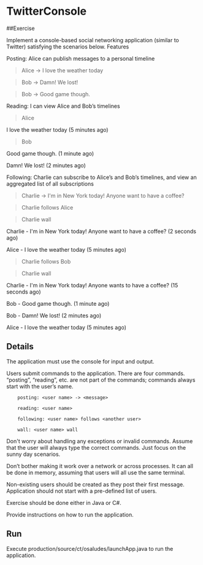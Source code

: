 # TwitterConsole

##Exercise

Implement a console-based social networking application (similar to Twitter) satisfying the scenarios below.
Features

Posting: Alice can publish messages to a personal timeline

> Alice -> I love the weather today

> Bob -> Damn! We lost!

> Bob -> Good game though.

Reading: I can view Alice and Bob’s timelines

> Alice

I love the weather today (5 minutes ago)

> Bob

Good game though. (1 minute ago)

Damn! We lost! (2 minutes ago)

Following: Charlie can subscribe to Alice’s and Bob’s timelines, and view an aggregated list of all subscriptions

> Charlie -> I'm in New York today! Anyone want to have a coffee?

> Charlie follows Alice

> Charlie wall

Charlie - I'm in New York today! Anyone want to have a coffee? (2 seconds ago)

Alice - I love the weather today (5 minutes ago)

> Charlie follows Bob

> Charlie wall

Charlie - I'm in New York today! Anyone wants to have a coffee? (15 seconds ago)

Bob - Good game though. (1 minute ago)

Bob - Damn! We lost! (2 minutes ago)

Alice - I love the weather today (5 minutes ago)

## Details

The application must use the console for input and output.

Users submit commands to the application. There are four commands. “posting”, “reading”, etc. are not part of the commands; commands always start with the user’s name.

        posting: <user name> -> <message>

        reading: <user name>

        following: <user name> follows <another user>

        wall: <user name> wall

Don't worry about handling any exceptions or invalid commands. Assume that the user will always type the correct commands. Just focus on the sunny day scenarios.

Don’t bother making it work over a network or across processes. It can all be done in memory, assuming that users will all use the same terminal.

Non-existing users should be created as they post their first message. Application should not start with a pre-defined list of users.

Exercise should be done either in Java or C#.

Provide instructions on how to run the application.

## Run

Execute production/source/ct/osaludes/launchApp.java to run the application.